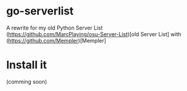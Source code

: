 # go-serverlist
A rewrite for my old Python Server List (https://github.com/MarcPlaying/osu-Server-List)[old Server List] with (https://github.com/Mempler)[Mempler]

# Install it
(comming soon)
